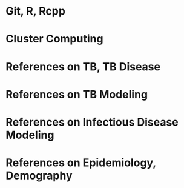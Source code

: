 # Git, R, Rcpp

# Cluster Computing

# References on TB, TB Disease

# References on TB Modeling

# References on Infectious Disease Modeling

# References on Epidemiology, Demography
